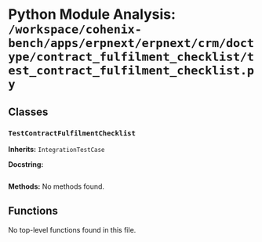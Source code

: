 # Python Module Analysis: `/workspace/cohenix-bench/apps/erpnext/erpnext/crm/doctype/contract_fulfilment_checklist/test_contract_fulfilment_checklist.py`

## Classes

### `TestContractFulfilmentChecklist`
**Inherits:** `IntegrationTestCase`


**Docstring:**
```

```

**Methods:**
No methods found.




## Functions

No top-level functions found in this file.
